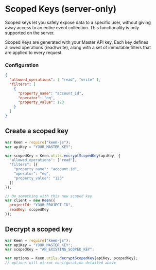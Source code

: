 # Scoped Keys (server-only)

Scoped keys let you safely expose data to a specific user, without giving away access to an entire event collection. This functionality is only supported on the server.

Scoped Keys are generated with your Master API key. Each key defines allowed operations (read/write), along with a set of immutable filters that are applied to every request.

### Configuration

```json
{
  "allowed_operations": [ "read", "write" ],
  "filters": [
    {
      "property_name": "account_id",
      "operator": "eq",
      "property_value": 123
    }
  ]
}
```

## Create a scoped key

```javascript
var Keen = require("keen-js");
var apiKey = "YOUR_MASTER_KEY";

var scopedKey = Keen.utils.encryptScopedKey(apiKey, {
  "allowed_operations": ["read"],
  "filters": [{
    "property_name": "account.id",
    "operator": "eq",
    "property_value": "123"
  }]
});

// Do something with this new scoped key
var client = new Keen({
  projectId: "YOUR_PROJECT_ID",
  readKey: scopedKey
});
```

## Decrypt a scoped key

```javascript
var Keen = require("keen-js");
var apiKey = "YOUR_MASTER_KEY";
var scopedKey = "AN_EXISTING_SCOPED_KEY";

var options = Keen.utils.decryptScopedKey(apiKey, scopedKey);
// options will mirror configuration detailed above
```
